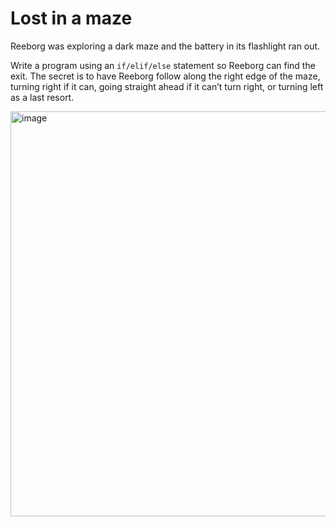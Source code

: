 # Lost in a maze
Reeborg was exploring a dark maze and the battery in its flashlight ran out.

Write a program using an `if/elif/else` statement so Reeborg can find the exit. The secret is to have Reeborg follow along the right edge of the maze, turning right if it can, going straight ahead if it can’t turn right, or turning left as a last resort.

<img width="648" alt="image" src="https://github.com/SaadNoor01/Projects/assets/174381924/40e0165b-df79-41a9-ae76-9b60b27afe21">



